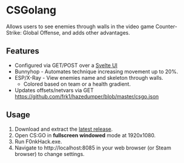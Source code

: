 # CSGolang
 Allows users to see enemies through walls in the video game Counter-Strike: Global Offense, and adds other advantages.
## Features
- Configured via GET/POST over a [Svelte UI](https://github.com/sveltejs/svelte)
- Bunnyhop - Automates technique increasing movement up to 20%.
- ESP/X-Ray - View enemies name and skeleton through walls.
  - Colored based on team or a health gradient.
- Updates offsets/netvars via GET https://github.com/frk1/hazedumper/blob/master/csgo.json


 ## Usage
 1. Download and extract the [latest release](https://github.com/f0nkey/F0nkHack/releases).
 2. Open CS:GO in **fullscreen windowed** mode at 1920x1080.
 3. Run F0nkHack.exe.
 4. Navigate to http://localhost:8085 in your web browser (or Steam browser) to change settings.
 
